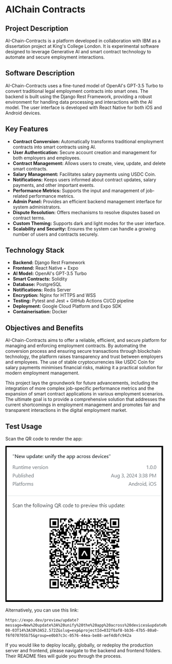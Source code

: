 # AIChain Contracts

## Project Description

AI-Chain-Contracts is a platform developed in collaboration with IBM as a dissertation project at King's College London. It is experimental software designed to leverage Generative AI and smart contract technology to automate and secure employment interactions.

## Software Description

AI-Chain-Contracts uses a fine-tuned model of OpenAI's GPT-3.5 Turbo to convert traditional legal employment contracts into smart ones. The backend is built using the Django Rest Framework, providing a robust environment for handling data processing and interactions with the AI model. The user interface is developed with React Native for both iOS and Android devices.

## Key Features

- **Contract Conversion:** Automatically transforms traditional employment contracts into smart contracts using AI.
- **User Authentication:** Secure account creation and management for both employers and employees.
- **Contract Management:** Allows users to create, view, update, and delete smart contracts.
- **Salary Management:** Facilitates salary payments using USDC Coin.
- **Notifications:** Keeps users informed about contract updates, salary payments, and other important events.
- **Performance Metrics:** Supports the input and management of job-related performance metrics.
- **Admin Panel:** Provides an efficient backend management interface for system administrators.
- **Dispute Resolution:** Offers mechanisms to resolve disputes based on contract terms.
- **Custom Theming:** Supports dark and light modes for the user interface.
- **Scalability and Security:** Ensures the system can handle a growing number of users and contracts securely.

## Technology Stack

- **Backend:** Django Rest Framework
- **Frontend:** React Native + Expo
- **AI Model:** OpenAI's GPT-3.5 Turbo
- **Smart Contracts:** Solidity
- **Database:** PostgreSQL
- **Notifications:** Redis Server
- **Encryption:** Nginx for HTTPS and WSS
- **Testing:** Pytest and Jest + GitHub Actions CI/CD pipeline
- **Deployment:** Google Cloud Platform and Expo SDK
- **Containerisation:** Docker 

## Objectives and Benefits

AI-Chain-Contracts aims to offer a reliable, efficient, and secure platform for managing and enforcing employment contracts. By automating the conversion process and ensuring secure transactions through blockchain technology, the platform raises transparency and trust between employers and employees. The use of stable cryptocurrencies like USDC Coin for salary payments minimises financial risks, making it a practical solution for modern employment management.

This project lays the groundwork for future advancements, including the integration of more complex job-specific performance metrics and the expansion of smart contract applications in various employment scenarios. The ultimate goal is to provide a comprehensive solution that addresses the current shortcomings in employment management and promotes fair and transparent interactions in the digital employment market.

## Test Usage

Scan the QR code to render the app:

![QR Code](LATEX/Appendices/Images/Software/deployed-app-qr-code.png)

Alternatively, you can use this link:

```
https://expo.dev/preview/update?message=New%20update%3A%20unify%20the%20app%20across%20devices&updateRuntimeVersion=1.0.0&createdAt=2024-08-03T14%3A38%3A52.572Z&slug=exp&projectId=032f6af8-bb36-47b5-80a0-f6f070705b75&group=e0b07c3c-0576-44ea-be88-aef4dbfc942a
```

If you would like to deploy locally, globally, or redeploy the production server and frontend, please navigate to the backend and frontend folders. Their README files will guide you through the process.